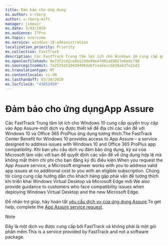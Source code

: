 ```yaml
---
title: Đảm bảo cho ứng dụng
ms.author: v-rberg
author: v-rberg-msft
manager: jimmuir
ms.date: 3/03/2020
ms.audience: ITPro
ms.topic: overview
ms.service: windows-10-administration
localization_priority: Priority
ms.collection: FastTrack
description: Các FastTrack Trung tâm lợi ích cho Windows 10 cung cấp quyền truy cập vào App Assure-một dịch vụ được thiết kế để địa chỉ các vấn đề với Windows 10 và Office 365 ProPlus ứng dụng tương thích.
ms.openlocfilehash: 9e73f2c42ce6e12dde94e47d01a69027e6edc798
ms.sourcegitcommit: 7a2535e510420496dabfcea5accbb36ab2fe21d2
ms.translationtype: MT
ms.contentlocale: vi-VN
ms.lasthandoff: 03/30/2020
ms.locfileid: "43052950"
---
```

# <a name="app-assure"></a><span data-ttu-id="c0ac7-103">Đảm bảo cho ứng dụng</span><span class="sxs-lookup"><span data-stu-id="c0ac7-103">App Assure</span></span>

<span data-ttu-id="c0ac7-104">Các FastTrack Trung tâm lợi ích cho Windows 10 cung cấp quyền truy cập vào App Assure-một dịch vụ được thiết kế để địa chỉ các vấn đề với Windows 10 và Office 365 ProPlus ứng dụng tương thích.</span><span class="sxs-lookup"><span data-stu-id="c0ac7-104">The FastTrack Center Benefit for Windows 10 provides access to App Assure – a service designed to address issues with Windows 10 and Office 365 ProPlus app compatibility.</span></span> <span data-ttu-id="c0ac7-105">Khi bạn yêu cầu dịch vụ đảm bảo ứng dụng, kỹ sư của Microsoft làm việc với bạn để quyết định các vấn đề về ứng dụng hợp lệ mà không mất thêm chi phí cho bạn đăng ký đủ điều kiện.</span><span class="sxs-lookup"><span data-stu-id="c0ac7-105">When you request the App Assure service, a Microsoft engineer works with you to address valid app issues at no additional cost to you with an eligible subscription.</span></span> <span data-ttu-id="c0ac7-106">Chúng tôi cũng cung cấp hướng dẫn cho khách hàng gặp phải vấn đề tương thích khi triển khai Windows Virtual Desktop và Microsoft Edge mới.</span><span class="sxs-lookup"><span data-stu-id="c0ac7-106">We also provide guidance to customers who face compatibility issues when deploying Windows Virtual Desktop and the new Microsoft Edge.</span></span> 

<span data-ttu-id="c0ac7-107">Để nhận trợ giúp, hãy hoàn tất [yêu cầu dịch vụ của ứng dụng Assure](https://go.microsoft.com/fwlink/?linkid=2022721).</span><span class="sxs-lookup"><span data-stu-id="c0ac7-107">To get help, complete the [App Assure service request](https://go.microsoft.com/fwlink/?linkid=2022721).</span></span>

  > [!NOTE]
> <span data-ttu-id="c0ac7-108">Đây là một dịch vụ được cung cấp bởi FastTrack và không phải là một gói phần mềm.</span><span class="sxs-lookup"><span data-stu-id="c0ac7-108">This is a service provided by FastTrack and not a software package.</span></span>
